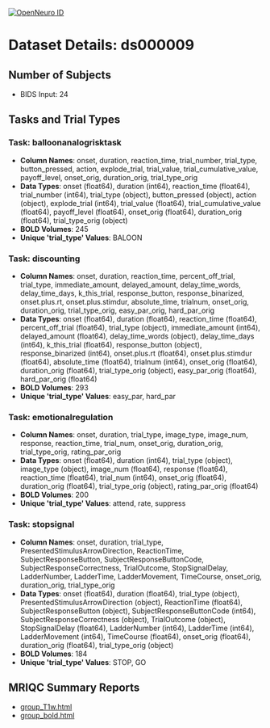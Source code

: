[![OpenNeuro ID](https://img.shields.io/badge/OpenNeuro_Dataset-ds000009-blue?style=for-the-badge)](https://openneuro.org/datasets/ds000009)

# Dataset Details: ds000009

## Number of Subjects
- BIDS Input: 24

## Tasks and Trial Types
### Task: balloonanalogrisktask
- **Column Names**: onset, duration, reaction_time, trial_number, trial_type, button_pressed, action, explode_trial, trial_value, trial_cumulative_value, payoff_level, onset_orig, duration_orig, trial_type_orig
- **Data Types**: onset (float64), duration (int64), reaction_time (float64), trial_number (int64), trial_type (object), button_pressed (object), action (object), explode_trial (int64), trial_value (float64), trial_cumulative_value (float64), payoff_level (float64), onset_orig (float64), duration_orig (float64), trial_type_orig (object)
- **BOLD Volumes**: 245
- **Unique 'trial_type' Values**: BALOON

### Task: discounting
- **Column Names**: onset, duration, reaction_time, percent_off_trial, trial_type, immediate_amount, delayed_amount, delay_time_words, delay_time_days, k_this_trial, response_button, response_binarized, onset.plus.rt, onset.plus.stimdur, absolute_time, trialnum, onset_orig, duration_orig, trial_type_orig, easy_par_orig, hard_par_orig
- **Data Types**: onset (float64), duration (float64), reaction_time (float64), percent_off_trial (float64), trial_type (object), immediate_amount (int64), delayed_amount (float64), delay_time_words (object), delay_time_days (int64), k_this_trial (float64), response_button (object), response_binarized (int64), onset.plus.rt (float64), onset.plus.stimdur (float64), absolute_time (float64), trialnum (int64), onset_orig (float64), duration_orig (float64), trial_type_orig (object), easy_par_orig (float64), hard_par_orig (float64)
- **BOLD Volumes**: 293
- **Unique 'trial_type' Values**: easy_par, hard_par

### Task: emotionalregulation
- **Column Names**: onset, duration, trial_type, image_type, image_num, response, reaction_time, trial_num, onset_orig, duration_orig, trial_type_orig, rating_par_orig
- **Data Types**: onset (float64), duration (int64), trial_type (object), image_type (object), image_num (float64), response (float64), reaction_time (float64), trial_num (int64), onset_orig (float64), duration_orig (float64), trial_type_orig (object), rating_par_orig (float64)
- **BOLD Volumes**: 200
- **Unique 'trial_type' Values**: attend, rate, suppress

### Task: stopsignal
- **Column Names**: onset, duration, trial_type, PresentedStimulusArrowDirection, ReactionTime, SubjectResponseButton, SubjectResponseButtonCode, SubjectResponseCorrectness, TrialOutcome, StopSignalDelay, LadderNumber, LadderTime, LadderMovement, TimeCourse, onset_orig, duration_orig, trial_type_orig
- **Data Types**: onset (float64), duration (float64), trial_type (object), PresentedStimulusArrowDirection (object), ReactionTime (float64), SubjectResponseButton (object), SubjectResponseButtonCode (int64), SubjectResponseCorrectness (object), TrialOutcome (object), StopSignalDelay (float64), LadderNumber (int64), LadderTime (int64), LadderMovement (int64), TimeCourse (float64), onset_orig (float64), duration_orig (float64), trial_type_orig (object)
- **BOLD Volumes**: 184
- **Unique 'trial_type' Values**: STOP, GO

## MRIQC Summary Reports
- [group_T1w.html](https://htmlpreview.github.io/?https://github.com/demidenm/openneuro_glmfitlins/blob/main/statsmodel_specs/ds000009/mriqc_summary/group_T1w.html)
- [group_bold.html](https://htmlpreview.github.io/?https://github.com/demidenm/openneuro_glmfitlins/blob/main/statsmodel_specs/ds000009/mriqc_summary/group_bold.html)
